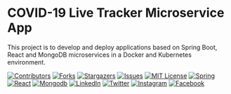 # COVID-19 Live Tracker Microservice App

This project is to develop and deploy applications based on Spring Boot, React and MongoDB microservices in a Docker and Kubernetes environment.

<!-- PROJECT SHIELDS -->
[![Contributors][contributors-shield]][contributors-url]
[![Forks][forks-shield]][forks-url]
[![Stargazers][stars-shield]][stars-url]
[![Issues][issues-shield]][issues-url]
[![MIT License][license-shield]][license-url]
[![Spring][spring-shield]][spring-url]
[![React][react-shield]][react-url]
[![Mongodb][mongodb-shield]][mongodb-url]
[![LinkedIn][linkedin-shield]][linkedin-url]
[![Twitter][twitter-shield]][twitter-url]
[![Instagram][instagram-shield]][instagram-url]
[![Facebook][facebook-shield]][facebook-url]

<!-- MARKDOWN LINKS & IMAGES -->
<!-- https://www.markdownguide.org/basic-syntax/#reference-style-links -->
[contributors-shield]: https://img.shields.io/github/contributors/amrityam/spring-boot-reactjs-kubernetes.svg?style=for-the-badge
[contributors-url]: https://github.com/amrityam/spring-boot-reactjs-kubernetes/graphs/contributors
[forks-shield]: https://img.shields.io/github/forks/amrityam/spring-boot-reactjs-kubernetes.svg?style=for-the-badge
[forks-url]: https://github.com/amrityam/spring-boot-reactjs-kubernetes/network/members
[stars-shield]: https://img.shields.io/github/stars/amrityam/spring-boot-reactjs-kubernetes.svg?style=for-the-badge
[stars-url]: https://github.com/amrityam/spring-boot-reactjs-kubernetes/stargazers
[issues-shield]: https://img.shields.io/github/issues/amrityam/spring-boot-reactjs-kubernetes.svg?style=for-the-badge
[issues-url]: https://github.com/amrityam/spring-boot-reactjs-kubernetes/issues
[license-shield]: https://img.shields.io/github/license/othneildrew/Best-README-Template.svg?style=for-the-badge
[license-url]: https://github.com/amrityam/spring-boot-reactjs-kubernetes/blob/master/LICENSE.txt
[linkedin-shield]: https://img.shields.io/badge/LinkedIn-0077B5?style=for-the-badge&logo=linkedin&logoColor=white
[spring-shield]: https://img.shields.io/badge/Spring-6DB33F?style=for-the-badge&logo=spring&logoColor=white
[spring-url]: https://spring.io/projects/spring-boot
[react-shield]: https://img.shields.io/badge/React-20232A?style=for-the-badge&logo=react&logoColor=61DAFB
[react-url]: https://reactjs.org/
[mongodb-shield]: https://img.shields.io/badge/MongoDB-4EA94B?style=for-the-badge&logo=mongodb&logoColor=white
[mongodb-url]: https://www.mongodb.com/
[linkedin-url]: https://www.linkedin.com/in/amrityam-rout-725b4752/
[twitter-shield]: https://img.shields.io/badge/Twitter-1DA1F2?style=for-the-badge&logo=twitter&logoColor=white
[twitter-url]: https://twitter.com/iamrityam
[instagram-shield]: https://img.shields.io/badge/Instagram-E4405F?style=for-the-badge&logo=instagram&logoColor=white
[instagram-url]: https://www.instagram.com/amrityam_rout/
[facebook-shield]: https://img.shields.io/badge/Facebook-1877F2?style=for-the-badge&logo=facebook&logoColor=white
[facebook-url]: https://www.facebook.com/amrityam


